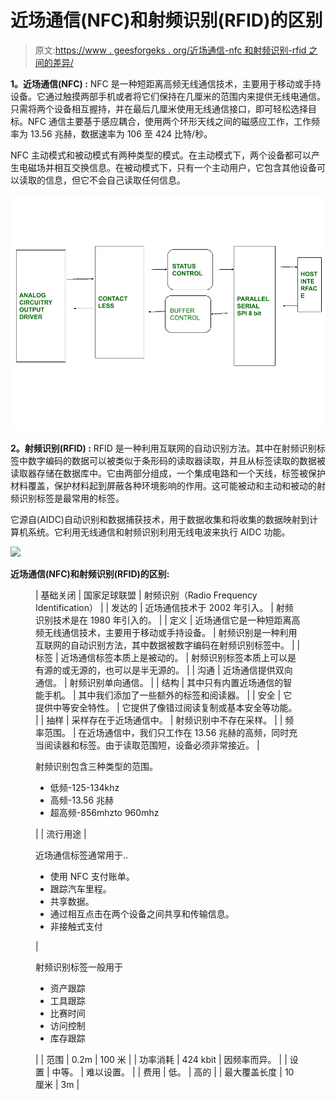 # 近场通信(NFC)和射频识别(RFID)的区别

> 原文:[https://www . geesforgeks . org/近场通信-nfc 和射频识别-rfid 之间的差异/](https://www.geeksforgeeks.org/difference-between-near-field-communication-nfc-and-radio-frequency-identification-rfid/)

**1。近场通信(NFC) :**
NFC 是一种短距离高频无线通信技术，主要用于移动或手持设备。它通过触摸两部手机或者将它们保持在几厘米的范围内来提供无线电通信。只需将两个设备相互握持，并在最后几厘米使用无线通信接口，即可轻松选择目标。NFC 通信主要基于感应耦合，使用两个环形天线之间的磁感应工作，工作频率为 13.56 兆赫，数据速率为 106 至 424 比特/秒。

NFC 主动模式和被动模式有两种类型的模式。在主动模式下，两个设备都可以产生电磁场并相互交换信息。在被动模式下，只有一个主动用户，它包含其他设备可以读取的信息，但它不会自己读取任何信息。

![](img/e558300316343e077ad181493343b993.png)

**2。射频识别(RFID) :**
RFID 是一种利用互联网的自动识别方法。其中在射频识别标签中数字编码的数据可以被类似于条形码的读取器读取，并且从标签读取的数据被读取器存储在数据库中。它由两部分组成，一个集成电路和一个天线，标签被保护材料覆盖，保护材料起到屏蔽各种环境影响的作用。这可能被动和主动和被动的射频识别标签是最常用的标签。

它源自(AIDC)自动识别和数据捕获技术，用于数据收集和将收集的数据映射到计算机系统。它利用无线通信和射频识别利用无线电波来执行 AIDC 功能。

![](https://media.geeksforgeeks.org/wp-content/uploads/20200618200445/Untitled-drawing-63.png)

**近场通信(NFC)和射频识别(RFID)的区别:**

<figure class="table">

| 基础关闭 | 国家足球联盟 | 射频识别（Radio Frequency Identification） |
| 发达的 | 近场通信技术于 2002 年引入。 | 射频识别技术是在 1980 年引入的。 |
| 定义 | 近场通信它是一种短距离高频无线通信技术，主要用于移动或手持设备。 | 射频识别是一种利用互联网的自动识别方法，其中数据被数字编码在射频识别标签中。 |
| 标签 | 近场通信标签本质上是被动的。 | 射频识别标签本质上可以是有源的或无源的，也可以是半无源的。 |
| 沟通 | 近场通信提供双向通信。 | 射频识别单向通信。 |
| 结构 | 其中只有内置近场通信的智能手机。 | 其中我们添加了一些额外的标签和阅读器。 |
| 安全 | 它提供中等安全特性。 | 它提供了像错过阅读复制或基本安全等功能。 |
| 抽样 | 采样存在于近场通信中。 | 射频识别中不存在采样。 |
| 频率范围。 | 在近场通信中，我们只工作在 13.56 兆赫的高频，同时充当阅读器和标签。由于读取范围短，设备必须非常接近。 | 

射频识别包含三种类型的范围。

*   低频-125-134khz
*   高频-13.56 兆赫
*   超高频-856mhzto 960mhz

 |
| 流行用途 | 

近场通信标签通常用于..

*   使用 NFC 支付账单。
*   跟踪汽车里程。
*   共享数据。
*   通过相互点击在两个设备之间共享和传输信息。
*   非接触式支付

 | 

射频识别标签一般用于

*   资产跟踪
*   工具跟踪
*   比赛时间
*   访问控制
*   库存跟踪

 |
| 范围 | 0.2m | 100 米 |
| 功率消耗 | 424 kbit | 因频率而异。 |
| 设置 | 中等。 | 难以设置。 |
| 费用 | 低。 | 高的 |
| 最大覆盖长度 | 10 厘米 | 3m |

</figure>